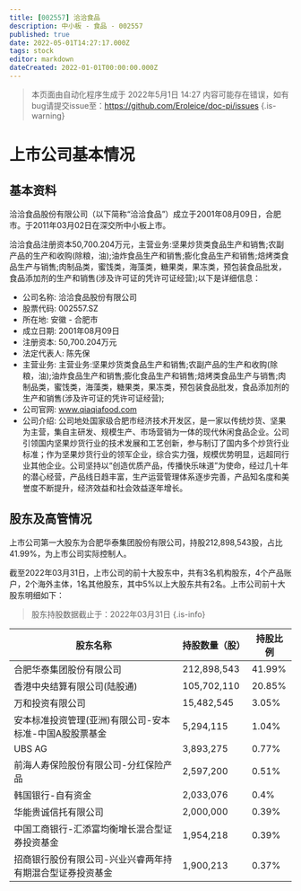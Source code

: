 ```yaml
---
title: [002557] 洽洽食品
description: 中小板 - 食品 - 002557
published: true
date: 2022-05-01T14:27:17.000Z
tags: stock
editor: markdown
dateCreated: 2022-01-01T00:00:00.000Z
---
```


> 本页面由自动化程序生成于 2022年5月1日 14:27
> 内容可能存在错误，如有bug请提交issue至：https://github.com/Eroleice/doc-pi/issues
{.is-warning}

# 上市公司基本情况

## 基本资料

洽洽食品股份有限公司（以下简称“洽洽食品”）成立于2001年08月09日，合肥市。于2011年03月02日在深交所中小板上市。

洽洽食品注册资本50,700.204万元，主营业务:坚果炒货类食品生产和销售;农副产品的生产和收购(除粮，油);油炸食品生产和销售;膨化食品生产和销售;焙烤类食品生产与销售;肉制品类，蜜饯类，海藻类，糖果类，果冻类，预包装食品批发，食品添加剂的生产和销售(涉及许可证的凭许可证经营);以下是详细信息：

- 公司名称: 洽洽食品股份有限公司
- 股票代码: 002557.SZ
- 所在地: 安徽 - 合肥市
- 成立日期: 2001年08月09日
- 注册资本: 50,700.204万元
- 法定代表人: 陈先保
- 主营业务: 主营业务:坚果炒货类食品生产和销售;农副产品的生产和收购(除粮，油);油炸食品生产和销售;膨化食品生产和销售;焙烤类食品生产与销售;肉制品类，蜜饯类，海藻类，糖果类，果冻类，预包装食品批发，食品添加剂的生产和销售(涉及许可证的凭许可证经营);
- 公司官网: www.qiaqiafood.com
- 公司介绍: 公司地处国家级合肥市经济技术开发区，是一家以传统炒货、坚果为主营，集自主研发、规模生产、市场营销为一体的现代休闲食品企业。公司引领国内坚果炒货行业的技术发展和工艺创新，参与制订了国内多个炒货行业标准；作为坚果炒货行业的领军企业，综合实力强，规模优势明显，远超同行业其他企业。公司坚持以“创造优质产品，传播快乐味道”为使命，经过几十年的潜心经营，产品线日趋丰富，生产运营管理体系逐步完善，产品知名度和美誉度不断提升，经济效益和社会效益逐年增长。


## 股东及高管情况

上市公司第一大股东为合肥华泰集团股份有限公司，持股212,898,543股，占比41.99%，为上市公司实际控制人。

截至2022年03月31日，上市公司的前十大股东中，共有3名机构股东，4个产品账户，2个海外主体，1名其他股东，其中5%以上大股东共有2名。上市公司前十大股东明细如下：

> 股东持股数据截止于：2022年03月31日
{.is-info}

| 股东名称 | 持股数量（股） | 持股比例 |
| --- | --- | --- |
| 合肥华泰集团股份有限公司 | 212,898,543 | 41.99% |
| 香港中央结算有限公司(陆股通) | 105,702,110 | 20.85% |
| 万和投资有限公司 | 15,482,545 | 3.05% |
| 安本标准投资管理(亚洲)有限公司-安本标准-中国A股股票基金 | 5,294,115 | 1.04% |
| UBS AG | 3,893,275 | 0.77% |
| 前海人寿保险股份有限公司-分红保险产品 | 2,597,200 | 0.51% |
| 韩国银行-自有资金 | 2,033,076 | 0.4% |
| 华能贵诚信托有限公司 | 2,000,000 | 0.39% |
| 中国工商银行-汇添富均衡增长混合型证券投资基金 | 1,954,218 | 0.39% |
| 招商银行股份有限公司-兴业兴睿两年持有期混合型证券投资基金 | 1,900,213 | 0.37% |




